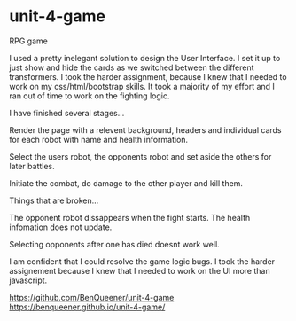 # unit-4-game
RPG game

I used a pretty inelegant solution to design the User Interface.  I set it up to just show and hide the cards as we switched between the different transformers.  I took the harder assignment, because I knew that I needed to work on my css/html/bootstrap skills.  It took a majority of my effort and I ran out of time to work on the fighting logic.

I have finished several stages...

Render the page with a relevent background, headers and individual cards for each robot with name and health information.

Select the users robot, the opponents robot and set aside the others for later battles.

Initiate the combat, do damage to the other player and kill them.

Things that are broken...

The opponent robot dissappears when the fight starts.  The health infomation does not update.

Selecting opponents after one has died doesnt work well.

I am confident that I could resolve the game logic bugs.  I took the harder assignement because I knew that I needed to work on the UI more than javascript.


https://github.com/BenQueener/unit-4-game
https://benqueener.github.io/unit-4-game/
